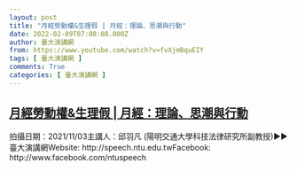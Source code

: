 ```yaml
---
layout: post
title: "月經勞動權&生理假 | 月經：理論、思潮與行動"
date: 2022-02-09T07:00:08.000Z
author: 臺大演講網
from: https://www.youtube.com/watch?v=fvXjmBquEIY
tags: [ 臺大演講網 ]
comments: True
categories: [ 臺大演講網 ]
---
```

<!--1644390008000-->
[月經勞動權&生理假 | 月經：理論、思潮與行動](https://www.youtube.com/watch?v=fvXjmBquEIY)
------

<div>
拍攝日期：2021/11/03主講人：邱羽凡 (陽明交通大學科技法律研究所副教授)►►臺大演講網Website: http://speech.ntu.edu.twFacebook: http://www.facebook.com/ntuspeech
</div>
